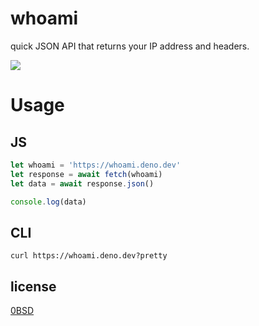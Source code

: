 # whoami
quick JSON API that returns your IP address and headers.

[![](https://deno.com/deno-deploy-button.svg)](https://dash.deno.com/new?url=https://github.com/often/whoami/blob/main/whoami.js)

# Usage

## JS
```js
let whoami = 'https://whoami.deno.dev'
let response = await fetch(whoami)
let data = await response.json()

console.log(data)
```

## CLI
`curl https://whoami.deno.dev?pretty`

## license
[0BSD](LICENSE)

